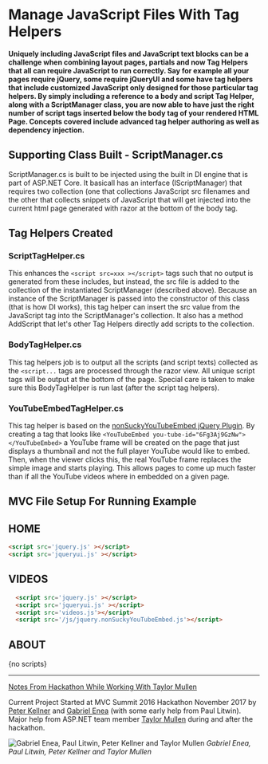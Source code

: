 ﻿
# Manage JavaScript Files With Tag Helpers


**Uniquely including JavaScript files and JavaScript text blocks can be a challenge when combining layout pages, partials and now Tag Helpers that all can require JavaScript to run correctly.  Say for example all your pages require jQuery, some require jQueryUI and some have tag helpers that include customized JavaScript only designed for those particular tag helpers.  By simply including a reference to a body and script Tag Helper, along with a ScriptManager class, you are now able to have just the right number of script tags inserted below the body tag of your rendered HTML Page.  Concepts covered include advanced tag helper authoring as well as dependency injection.**

## Supporting Class Built - ScriptManager.cs

ScriptManager.cs is built to be injected using the built in DI engine that is part of ASP.NET Core.  It basicall has an interface (IScriptManager) that requires two collection (one that collections JavaScript src filenames and the other that collects snippets of JavaScript that will get injected into the current html page generated with razor at the bottom of the body tag.

## Tag Helpers Created



### ScriptTagHelper.cs
This enhances the ```<script src=xxx ></script>``` tags such that no output is generated from these includes, but instead, the src file is added to the collection of the instantiated ScriptManager (described above).  Because an instance of the ScriptManager is passed into the constructor of this class (that is how DI works), this tag helper can insert the src value from the JavaScript tag into the ScriptManager's collection.  It also has a method AddScript that let's other Tag Helpers directly add scripts to the collection.

### BodyTagHelper.cs
This tag helpers job is to output all the scripts (and script texts) collected as the ```<script...``` tags are processed through the razor view.  All unique script tags will be output at the bottom of the page.  Special care is taken to make sure this BodyTagHelper is run last (after the script tag helpers).

### YouTubeEmbedTagHelper.cs
This tag helper is based on the [nonSuckyYouTubeEmbed jQuery Plugin](https://github.com/mpchadwick/jquery.nonSuckyYouTubeEmbed).  By creating a tag that looks like
```<YouTubeEmbed you-tube-id="6Fg3Aj9GzNw"></YouTubeEmbed>``` a YouTube frame will be created on the page that just displays a thumbnail and not the full player YouTube would like to embed.  Then, when the viewer clicks this, the real YouTube frame replaces the simple image and starts playing.  This allows pages to come up much faster than if all the YouTube videos where in embedded on a given page.


## MVC File Setup For Running Example

## HOME  
```html  
<script src='jquery.js' ></script>    
<script src='jqueryui.js' ></script>
```

## VIDEOS
```html 
  <script src='jquery.js' ></script>
  <script src='jqueryui.js' ></script>
  <script src='videos.js'></script>
  <script src='/js/jquery.nonSuckyYouTubeEmbed.js'></script>
  ```

## ABOUT
  {no scripts}


 <hr/>
 
 [Notes From Hackathon While Working With Taylor Mullen](https://gist.github.com/NTaylorMullen/b16b4ec9bac1bfd72b6db9c54da05203)
 
 
 
 Current Project Started at MVC Summit 2016 Hackathon November 2017 by
 [Peter Kellner](http://peterkellner.net) and [Gabriel Enea](https://github.com/dotnet18) (with some early help from
 Paul Litwin).  Major help from ASP.NET team member [Taylor Mullen](https://gist.github.com/NTaylorMullen) during and after the hackathon.
 
 
![Gabriel Enea, Paul Litwin, Peter Kellner and Taylor Mullen](/images/HackathonTeamMembers.gif?raw=true)
*Gabriel Enea, Paul Litwin, Peter Kellner and Taylor Mullen*

